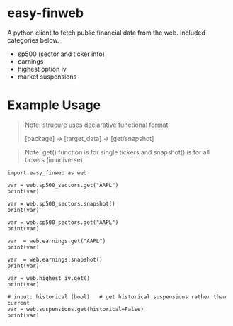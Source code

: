 # easy-finweb
A python client to fetch public financial data from the web.  Included categories below.
- sp500 (sector and ticker info)
- earnings 
- highest option iv
- market suspensions

# Example Usage
> Note: strucure uses declarative functional format 
> 
> [package] -> [target_data] -> [get/snapshot]
  
> Note: get() function is for single tickers and snapshot() is for all tickers (in universe)
```
import easy_finweb as web

var = web.sp500_sectors.get("AAPL")
print(var)

var = web.sp500_sectors.snapshot()
print(var)

var = web.sp500_sectors.get("AAPL")
print(var)

var  = web.earnings.get("AAPL")
print(var)

var  = web.earnings.snapshot()
print(var)

var = web.highest_iv.get()
print(var)

# input: historical (bool)   # get historical suspensions rather than current
var = web.suspensions.get(historical=False)
print(var)
```
